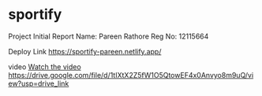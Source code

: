 # sportify

Project Initial Report
Name: Pareen Rathore
Reg No: 12115664


Deploy Link
https://sportify-pareen.netlify.app/

video
[Watch the video
](https://drive.google.com/file/d/1tIXtX2Z5fW1O5QtowEF4x0Anvyo8m9uQ/view?usp=drive_link)https://drive.google.com/file/d/1tIXtX2Z5fW1O5QtowEF4x0Anvyo8m9uQ/view?usp=drive_link
